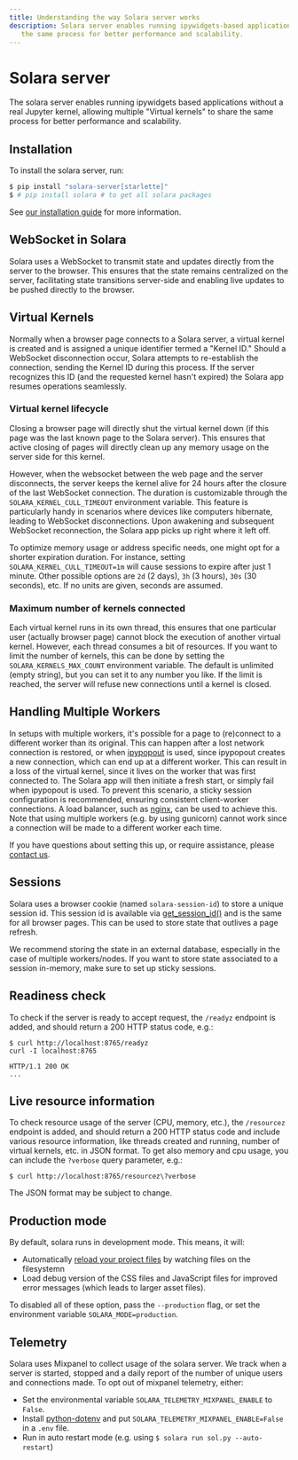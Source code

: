 ```yaml
---
title: Understanding the way Solara server works
description: Solara server enables running ipywidgets-based applications as standalone dashboards and apps, allowing multiple "Virtual kernels" to share
   the same process for better performance and scalability.
---
```

# Solara server

The solara server enables running ipywidgets based applications without a real Jupyter kernel, allowing multiple "Virtual kernels" to share the same process for better performance and scalability.

## Installation

To install the solara server, run:

```bash
$ pip install "solara-server[starlette]"
$ # pip install solara # to get all solara packages
```

See [our installation guide](/documentation/getting_started/installing) for more information.

## WebSocket in Solara
Solara uses a WebSocket to transmit state and updates directly from the server to the browser. This ensures that the state remains centralized on the server, facilitating state transitions server-side and enabling live updates to be pushed directly to the browser.


## Virtual Kernels
Normally when a browser page connects to a Solara server, a virtual kernel is created and is assigned a unique identifier termed a "Kernel ID." Should a WebSocket disconnection occur, Solara attempts to re-establish the connection, sending the Kernel ID during this process. If the server recognizes this ID (and the requested kernel hasn't expired) the Solara app resumes operations seamlessly.

### Virtual kernel lifecycle
Closing a browser page will directly shut the virtual kernel down (if this page was the last known page to the Solara server). This ensures that active closing of pages will directly clean up any memory usage on the server side for this kernel.

However, when the websocket between the web page and the server disconnects, the server keeps the kernel alive for 24 hours after the closure of the last WebSocket connection. The duration is customizable through the `SOLARA_KERNEL_CULL_TIMEOUT` environment variable. This feature is particularly handy in scenarios where devices like computers hibernate, leading to WebSocket disconnections. Upon awakening and subsequent WebSocket reconnection, the Solara app picks up right where it left off.

To optimize memory usage or address specific needs, one might opt for a shorter expiration duration. For instance, setting `SOLARA_KERNEL_CULL_TIMEOUT=1m` will cause sessions to expire after just 1 minute. Other possible options are `2d` (2 days), `3h` (3 hours), `30s` (30 seconds), etc. If no units are given, seconds are assumed.

### Maximum number of kernels connected

Each virtual kernel runs in its own thread, this ensures that one particular user (actually browser page) cannot block the execution of another virtual kernel. However, each thread consumes a bit of resources. If you want to limit the number of kernels, this can be done by setting the `SOLARA_KERNELS_MAX_COUNT` environment variable. The default is unlimited (empty string), but you can set it to any number you like. If the limit is reached, the server will refuse new connections until a kernel is closed.


## Handling Multiple Workers

In setups with multiple workers, it's possible for a page to (re)connect to a different worker than its original. This can happen after a lost network connection is restored, or when [ipypopout](https://github.com/widgetti/ipypopout) is used, since ipypopout creates a new connection, which can end up at a different worker. This can result in a loss of the virtual kernel, since it lives on the worker that was first connected to. The Solara app will then initiate a fresh start, or simply fail when ipypopout is used. To prevent this scenario, a sticky session configuration is recommended, ensuring consistent client-worker connections. A load balancer, such as [nginx](https://www.nginx.com/), can be used to achieve this. Note that using multiple workers (e.g. by using gunicorn) cannot work since a connection will be made to a different worker each time.

If you have questions about setting this up, or require assistance, please [contact us](https://solara.dev/docs/contact).

## Sessions

Solara uses a browser cookie (named `solara-session-id`) to store a unique session id. This session id is available via [get_session_id()](https://solara.dev/api/get_session_id) and is the same for all
browser pages. This can be used to store state that outlives a page refresh.

We recommend storing the state in an external database, especially in the case of multiple workers/nodes. If you want to store state associated to a session in-memory, make sure to set up sticky sessions.




## Readiness check

To check if the server is ready to accept request, the `/readyz` endpoint is added, and should return a 200 HTTP status code, e.g.:

```
$ curl http://localhost:8765/readyz
curl -I localhost:8765

HTTP/1.1 200 OK
...
```

## Live resource information


To check resource usage of the server (CPU, memory, etc.), the `/resourcez` endpoint is added, and should return a 200 HTTP status code and include
various resource information, like threads created and running, number of virtual kernels, etc. in JSON format. To get also memory and cpu usage, you can include
the `?verbose` query parameter, e.g.:

```
$ curl http://localhost:8765/resourcez\?verbose
```

The JSON format may be subject to change.



## Production mode

By default, solara runs in development mode. This means, it will:

   * Automatically [reload your project files](/documentation/advanced/reference/reloading) by watching files on the filesystemn
   * Load debug version of the CSS files and JavaScript files for improved error messages (which leads to larger asset files).

To disabled all of these option, pass the `--production` flag, or set the environment variable `SOLARA_MODE=production`.

## Telemetry

Solara uses Mixpanel to collect usage of the solara server. We track when a server is started, stopped and a daily report of the number of unique users and connections made. To opt out of mixpanel telemetry, either:

 * Set the environmental variable `SOLARA_TELEMETRY_MIXPANEL_ENABLE` to `False`.
 * Install [python-dotenv](https://pypi.org/project/python-dotenv/) and put `SOLARA_TELEMETRY_MIXPANEL_ENABLE=False` in a `.env` file.
 * Run in auto restart mode (e.g. using `$ solara run sol.py --auto-restart`)

